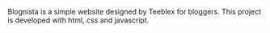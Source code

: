 Blognista is a simple website designed by Teeblex for bloggers. This project is developed with html, css and javascript.
